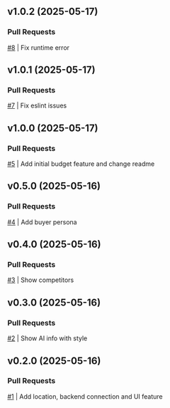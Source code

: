 ## v1.0.2 (2025-05-17)

### Pull Requests
[#8](https://github.com/RafaelMoro/ai-launch-business/pull/8) | Fix runtime error


## v1.0.1 (2025-05-17)

### Pull Requests
[#7](https://github.com/RafaelMoro/ai-launch-business/pull/7) | Fix eslint issues


## v1.0.0 (2025-05-17)

### Pull Requests
[#5](https://github.com/RafaelMoro/ai-launch-business/pull/5) | Add initial budget feature and change readme


## v0.5.0 (2025-05-16)

### Pull Requests
[#4](https://github.com/RafaelMoro/ai-launch-business/pull/4) | Add buyer persona


## v0.4.0 (2025-05-16)

### Pull Requests
[#3](https://github.com/RafaelMoro/ai-launch-business/pull/3) | Show competitors


## v0.3.0 (2025-05-16)

### Pull Requests
[#2](https://github.com/RafaelMoro/ai-launch-business/pull/2) | Show AI info with style


## v0.2.0 (2025-05-16)

### Pull Requests
[#1](https://github.com/RafaelMoro/ai-launch-business/pull/1) | Add location, backend connection and UI feature
